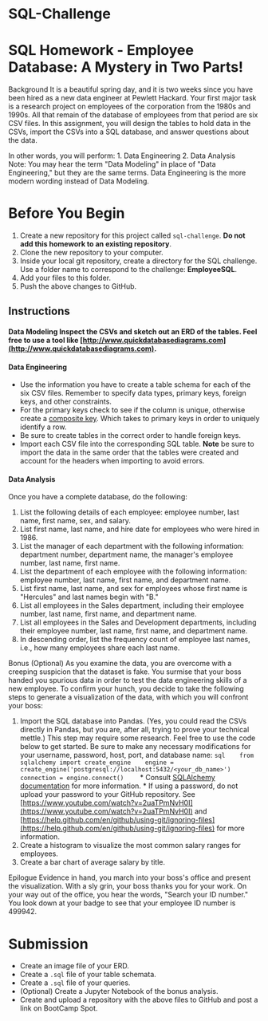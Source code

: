 # SQL-Challenge

# SQL Homework - Employee Database: A Mystery in Two Parts!

 Background  It is a beautiful spring day, and it is two weeks since you have been hired as a new data engineer at Pewlett Hackard. Your first major task is a research project on employees of the corporation from the 1980s and 1990s. All that remain of the database of employees from that period are six CSV files.  In this assignment, you will design the tables to hold data in the CSVs, import the CSVs into a SQL database, and answer questions about the data.

In other words, you will perform:  1. Data Engineering  2. Data Analysis  
Note: You may hear the term "Data Modeling" in place of "Data Engineering," but they are the same terms. Data Engineering is the more modern wording instead of Data Modeling.  

# Before You Begin  
1. Create a new repository for this project called `sql-challenge`. **Do not add this homework to an existing repository**.  
2. Clone the new repository to your computer.  
3. Inside your local git repository, create a directory for the SQL challenge. Use a folder name to correspond to the challenge: **EmployeeSQL**.  
4. Add your files to this folder.  
5. Push the above changes to GitHub.  

## Instructions  

#### Data Modeling  Inspect the CSVs and sketch out an ERD of the tables. Feel free to use a tool like [http://www.quickdatabasediagrams.com](http://www.quickdatabasediagrams.com).  
#### Data Engineering  
* Use the information you have to create a table schema for each of the six CSV files. Remember to specify data types, primary keys, foreign keys, and other constraints.    
* For the primary keys check to see if the column is unique, otherwise create a [composite key](https://en.wikipedia.org/wiki/Compound_key). Which takes to primary keys in order to uniquely identify a row.   
* Be sure to create tables in the correct order to handle foreign keys.  
* Import each CSV file into the corresponding SQL table. **Note** be sure to import the data in the same order that the tables were created and account for the headers when importing to avoid errors.  
#### Data Analysis  
Once you have a complete database, do the following:  
1. List the following details of each employee: employee number, last name, first name, sex, and salary.  
2. List first name, last name, and hire date for employees who were hired in 1986.  
3. List the manager of each department with the following information: department number, department name, the manager's employee number, last name, first name.  
4. List the department of each employee with the following information: employee number, last name, first name, and department name.  
5. List first name, last name, and sex for employees whose first name is "Hercules" and last names begin with "B."  
6. List all employees in the Sales department, including their employee number, last name, first name, and department name.  
7. List all employees in the Sales and Development departments, including their employee number, last name, first name, and department name.  
8. In descending order, list the frequency count of employee last names, i.e., how many employees share each last name.  

 Bonus (Optional)  As you examine the data, you are overcome with a creeping suspicion that the dataset is fake. You surmise that your boss handed you spurious data in order to test the data engineering skills of a new employee. To confirm your hunch, you decide to take the following steps to generate a visualization of the data, with which you will confront your boss:

1. Import the SQL database into Pandas. (Yes, you could read the CSVs directly in Pandas, but you are, after all, trying to prove your technical mettle.) This step may require some research. Feel free to use the code below to get started. Be sure to make any necessary modifications for your username, password, host, port, and database name:     ```sql    from sqlalchemy import create_engine    engine = create_engine('postgresql://localhost:5432/<your_db_name>')    connection = engine.connect()    ```  * Consult [SQLAlchemy documentation](https://docs.sqlalchemy.org/en/latest/core/engines.html#postgresql) for more information.  * If using a password, do not upload your password to your GitHub repository. See [https://www.youtube.com/watch?v=2uaTPmNvH0I](https://www.youtube.com/watch?v=2uaTPmNvH0I) and [https://help.github.com/en/github/using-git/ignoring-files](https://help.github.com/en/github/using-git/ignoring-files) for more information.  
2. Create a histogram to visualize the most common salary ranges for employees.  
3. Create a bar chart of average salary by title.

 Epilogue  Evidence in hand, you march into your boss's office and present the visualization. With a sly grin, your boss thanks you for your work. On your way out of the office, you hear the words, "Search your ID number." You look down at your badge to see that your employee ID number is 499942.  

# Submission  
* Create an image file of your ERD.  
* Create a `.sql` file of your table schemata.  
* Create a `.sql` file of your queries.  
* (Optional) Create a Jupyter Notebook of the bonus analysis.  
* Create and upload a repository with the above files to GitHub and post a link on BootCamp Spot.
